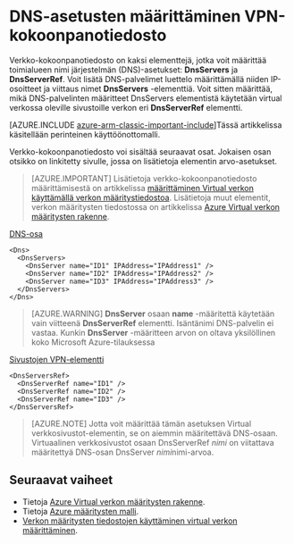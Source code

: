 <properties 
   pageTitle="DNS-asetusten määrittäminen VPN-kokoonpanotiedosto | Microsoft Azure"
   description="Voit muuttaa DNS-palvelimen asetusten virtual verkossa VPN-kokoonpanotiedosto perinteinen käyttöönoton mallin avulla"
   services="virtual-network"
   documentationCenter="na"
   authors="jimdial"
   manager="carmonm"
   editor="tysonn" 
   tags="azure-service-management" />
<tags 
   ms.service="virtual-network"
   ms.devlang="na"
   ms.topic="article"
   ms.tgt_pltfrm="na"
   ms.workload="infrastructure-services"
   ms.date="02/23/2016"
   ms.author="jdial" /> 


# <a name="specifying-dns-settings-in-a-virtual-network-configuration-file"></a>DNS-asetusten määrittäminen VPN-kokoonpanotiedosto

Verkko-kokoonpanotiedosto on kaksi elementtejä, jotka voit määrittää toimialueen nimi järjestelmän (DNS)-asetukset: **DnsServers** ja **DnsServerRef**. Voit lisätä DNS-palvelimet luettelo määrittämällä niiden IP-osoitteet ja viittaus nimet **DnsServers** -elementtiä. Voit sitten määrittää, mikä DNS-palvelinten määritteet DnsServers elementistä käytetään virtual verkossa oleville sivustoille verkon eri **DnsServerRef** elementti.

[AZURE.INCLUDE [azure-arm-classic-important-include](../../includes/azure-arm-classic-important-include.md)]Tässä artikkelissa käsitellään perinteinen käyttöönottomalli.

Verkko-kokoonpanotiedosto voi sisältää seuraavat osat. Jokaisen osan otsikko on linkitetty sivulle, jossa on lisätietoja elementin arvo-asetukset.

>[AZURE.IMPORTANT] Lisätietoja verkko-kokoonpanotiedosto määrittämisestä on artikkelissa [määrittäminen Virtual verkon käyttämällä verkon määritystiedostoa](virtual-networks-using-network-configuration-file.md). Lisätietoja muut elementit, verkon määritysten tiedostossa on artikkelissa [Azure Virtual verkon määritysten rakenne](https://msdn.microsoft.com/library/azure/jj157100.aspx).

[DNS-osa](http://go.microsoft.com/fwlink/?LinkId=248093)

    <Dns>
      <DnsServers>
        <DnsServer name="ID1" IPAddress="IPAddress1" />
        <DnsServer name="ID2" IPAddress="IPAddress2" />
        <DnsServer name="ID3" IPAddress="IPAddress3" />
      </DnsServers>
    </Dns>

>[AZURE.WARNING] **DnsServer** osaan **name** -määritettä käytetään vain viitteenä **DnsServerRef** elementti. Isäntänimi DNS-palvelin ei vastaa. Kunkin **DnsServer** -määritteen arvon on oltava yksilöllinen koko Microsoft Azure-tilauksessa

[Sivustojen VPN-elementti](http://go.microsoft.com/fwlink/?LinkId=248093)

    <DnsServersRef>
      <DnsServerRef name="ID1" />
      <DnsServerRef name="ID2" />
      <DnsServerRef name="ID3" />
    </DnsServersRef>

>[AZURE.NOTE] Jotta voit määrittää tämän asetuksen Virtual verkkosivustot-elementin, se on aiemmin määritettävä DNS-osaan. Virtuaalinen verkkosivustot osaan DnsServerRef *nimi* on viitattava määritettyä DNS-osan DnsServer *nimi*nimi-arvoa.

## <a name="next-steps"></a>Seuraavat vaiheet

- Tietoja [Azure Virtual verkon määritysten rakenne](http://go.microsoft.com/fwlink/?LinkId=248093).
- Tietoja [Azure määritysten malli](https://msdn.microsoft.com/library/windowsazure/ee758710).
- [Verkon määritysten tiedostojen käyttäminen virtual verkon määrittäminen](virtual-networks-using-network-configuration-file.md).
